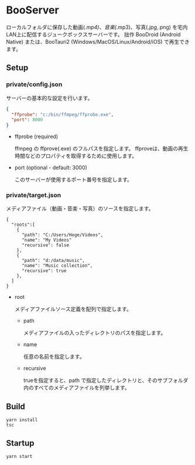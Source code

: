 # BooServer

ローカルフォルダに保存した動画(*.mp4)、音楽(*.mp3)、写真(*.jpg,*.png) を宅内LAN上に配信するジュークボックスサーバーです。
拙作 BooDroid (Android Native) または、BooTauri2 (Windows/MacOS/Linux/Android/iOS) で再生できます。


## Setup

### private/config.json
サーバーの基本的な設定を行います。
```json
{
  "ffprobe": "c:/bin/ffmpeg/ffprobe.exe",
  "port": 8000
}
```
- ffprobe (required)

  ffmpeg の ffprove(.exe) のフルパスを指定します。
  ffproveは、動画の再生時間などのプロパティを取得するために使用します。

- port (optional - default: 3000)

  このサーバーが使用するポート番号を指定します。
 
### private/target.json
メディアファイル（動画・音楽・写真）のソースを指定します。
```
{
  "roots":[
    {
      "path": "C:/Users/Hoge/Videos",
      "name": "My Videos"
      "recursive": false
    },
    {
      "path": "d:/data/music",
      "name": "Music collection",
      "recursive": true
    },
  ]
}
```

- root
  
  メディアファイルソース定義を配列で指定します。

  - path
  
    メディアファイルの入ったディレクトリのパスを指定します。

  - name
    
    任意の名前を指定します。
    
  - recursive

    trueを指定すると、path で指定したディレクトリと、そのサブフォルダ内のすべてのメディアファイルを列挙します。

## Build

```
yarn install
tsc
```
 
## Startup

```
yarn start
```

